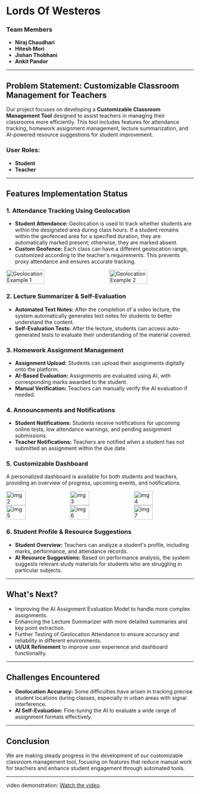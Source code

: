 ﻿# Lords Of Westeros

### Team Members
- **Niraj Chaudhari**
- **Hitesh Mori**
- **Jishan Thobhani**
- **Ankit Pandor**

---

## Problem Statement: Customizable Classroom Management for Teachers

Our project focuses on developing a **Customizable Classroom Management Tool** designed to assist teachers in managing their classrooms more efficiently. This tool includes features for attendance tracking, homework assignment management, lecture summarization, and AI-powered resource suggestions for student improvement.

### User Roles:
- **Student**
- **Teacher**

---

## Features Implementation Status

### 1. Attendance Tracking Using Geolocation
- **Student Attendance:** Geolocation is used to track whether students are within the designated area during class hours. If a student remains within the geofenced area for a specified duration, they are automatically marked present; otherwise, they are marked absent.
- **Custom Geofence:** Each class can have a different geolocation range, customized according to the teacher's requirements. This prevents proxy attendance and ensures accurate tracking.
<div style="display: flex; justify-content: space-between;">
    <img src="https://assets.leetcode.com/users/images/9e55188b-b261-4e85-aaff-99f1107db3c4_1727537066.6194813.jpeg" alt="Geolocation Example 1" width="45%" />
    <img src="https://assets.leetcode.com/users/images/fd06be5b-ce9a-4e63-8763-414352629acd_1727536352.180298.jpeg" alt="Geolocation Example 2" width="45%" />
</div>

### 2. Lecture Summarizer & Self-Evaluation
- **Automated Text Notes:** After the completion of a video lecture, the system automatically generates text notes for students to better understand the content.
- **Self-Evaluation Tests:** After the lecture, students can access auto-generated tests to evaluate their understanding of the material covered.

### 3. Homework Assignment Management
- **Assignment Upload:** Students can upload their assignments digitally onto the platform.
- **AI-Based Evaluation:** Assignments are evaluated using AI, with corresponding marks awarded to the student.
- **Manual Verification:** Teachers can manually verify the AI evaluation if needed.

### 4. Announcements and Notifications
- **Student Notifications:** Students receive notifications for upcoming online tests, low attendance warnings, and pending assignment submissions.
- **Teacher Notifications:** Teachers are notified when a student has not submitted an assignment within the due date.

### 5. Customizable Dashboard
A personalized dashboard is available for both students and teachers, providing an overview of progress, upcoming events, and notifications.

<div style="display: flex; flex-wrap: wrap; justify-content: space-between; gap: 10px;">
    <!-- First Row -->
    <img src="https://assets.leetcode.com/users/images/42408edc-0f3e-45ad-969b-7da92d470d24_1727537329.8275836.jpeg" alt="img2" width="32%" />
    <img src="https://assets.leetcode.com/users/images/f237f477-0110-4ebc-b25f-24c4c9491bb2_1727537330.0615456.jpeg" alt="img3" width="32%" />
    <img src="https://assets.leetcode.com/users/images/670ffbe3-66cb-4186-85b3-02407e52d873_1727537330.156631.jpeg" alt="img4" width="32%" />
    
</div>
<div style="display: flex; flex-wrap: wrap; justify-content: space-between; gap: 10px;">
<img src="https://assets.leetcode.com/users/images/1c774adb-8945-4ebc-8b20-cd758282c63e_1727537330.2552488.jpeg" alt="img5" width="32%" />
    <img src="https://assets.leetcode.com/users/images/867bf085-9c24-494b-813f-44e239315637_1727537330.4748924.jpeg" alt="img6" width="32%" />
    <img src="https://assets.leetcode.com/users/images/f89eae11-701d-4eb1-80aa-26a7e8a93994_1727537330.4857228.jpeg" alt="img7" width="32%" />
</div>



### 6. Student Profile & Resource Suggestions
- **Student Overview:** Teachers can analyze a student's profile, including marks, performance, and attendance records.
- **AI Resource Suggestions:** Based on performance analysis, the system suggests relevant study materials for students who are struggling in particular subjects.

---

## What's Next?
- Improving the AI Assignment Evaluation Model to handle more complex assignments.
- Enhancing the Lecture Summarizer with more detailed summaries and key point extraction.
- Further Testing of Geolocation Attendance to ensure accuracy and reliability in different environments.
- **UI/UX Refinement** to improve user experience and dashboard functionality.

---

## Challenges Encountered
- **Geolocation Accuracy:** Some difficulties have arisen in tracking precise student locations during classes, especially in urban areas with signal interference.
- **AI Self-Evaluation:** Fine-tuning the AI to evaluate a wide range of assignment formats effectively.

---

## Conclusion
We are making steady progress in the development of our customizable classroom management tool, focusing on features that reduce manual work for teachers and enhance student engagement through automated tools.

---

video demonstration: [Watch the video](https://youtu.be/xHnUr8TNTiI?si=nuxka5wOtdPg-tAJ).



